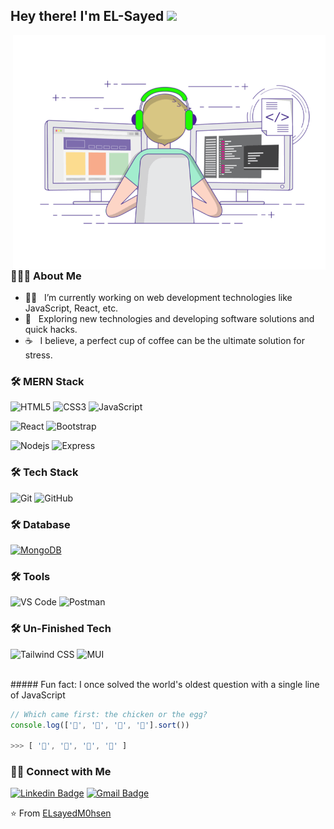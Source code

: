 <h2> Hey there! I'm EL-Sayed <img src="https://github.com/souvikguria98/souvikguria98/blob/master/Hi.gif" width="25"></h2>
<img align="right" alt="GIF" src="https://raw.githubusercontent.com/devSouvik/devSouvik/master/gif3.gif" width="500"/>

<h3> 👨🏻‍💻 About Me </h3>

- 👨‍💻 &nbsp; I’m currently working on web development technologies like JavaScript, React, etc.
- 🤔 &nbsp; Exploring new technologies and developing software solutions and quick hacks.
- ☕ &nbsp; I believe, a perfect cup of coffee can be the ultimate solution for stress.

<h3>🛠 MERN Stack</h3>

![HTML5](https://img.shields.io/badge/-HTML5-%23E44D27?style=flat-square&logo=html5&logoColor=ffffff)
![CSS3](https://img.shields.io/badge/-CSS3-%231572B6?style=flat-square&logo=css3)
![JavaScript](https://img.shields.io/badge/-JavaScript-%23F7DF1C?style=flat-square&logo=javascript&logoColor=000000&labelColor=%23F7DF1C&color=%23FFCE5A)

![React](https://img.shields.io/badge/-React-61DAFB?style=flat-square&logo=react&logoColor=ffffff)
![Bootstrap](https://img.shields.io/badge/-Bootstrap-563D7C?style=flat-square&logo=Bootstrap)

![Nodejs](https://img.shields.io/badge/-Nodejs-339933?style=flat-square&logo=Node.js&logoColor=ffffff)
![Express](https://img.shields.io/badge/Express-000000?style=flat-square&logo=Express&logoColor=white)

<h3>🛠 Tech Stack</h3>

![Git](https://img.shields.io/badge/-Git-%23F05032?style=flat-square&logo=git&logoColor=%23ffffff)
![GitHub](https://img.shields.io/badge/-GitHub-181717?style=flat-square&logo=github)

<h3>🛠 Database</h3>

[![MongoDB](https://img.shields.io/badge/-MongoDB-black?style=flat-square&logo=mongodb&link=https://github.com/LuizCarlosAbbott/)](https://github.com/LuizCarlosAbbott/)

<h3>🛠 Tools</h3>

![VS Code](http://img.shields.io/badge/-VS%20Code-007ACC?style=flat-square&logo=visual-studio-code&logoColor=ffffff)
![Postman](https://img.shields.io/badge/Postman-FF6C37?style=flat-square&logo=Postman&logoColor=white)

<h3>🛠 Un-Finished Tech</h3>

![Tailwind CSS](https://img.shields.io/badge/TailwindCSS-06B6D4?style=flat-square&logo=TailwindCSS&logoColor=white)
![MUI](https://img.shields.io/badge/MUI-06B6D4?style=flat-square&logo=MUI&logoColor=white)

</br>
##### Fun fact: I once solved the world's oldest question with a single line of JavaScript
<!-- wi*quL3fcV -->

```javascript
// Which came first: the chicken or the egg?
console.log(['🥚', '🐣', '🐥', '🐔'].sort())

>>> [ '🐔', '🐣', '🐥', '🥚' ]
```

<h3> 🤝🏻 Connect with Me </h3>

<p align="center">

[![Linkedin Badge](https://img.shields.io/badge/-LinkedIn-blue?style=flat-square&logo=Linkedin&logoColor=white&link=www.linkedin.com/in/elsayed-mohsen)](www.linkedin.com/in/elsayed-mohsen)
[![Gmail Badge](https://img.shields.io/badge/-Gmail-c14438?style=flat-square&logo=Gmail&logoColor=white&link=mailto:elsayedmawad01@gmail.com)](elsayedmawad01@gmail.com)

</p>

⭐️ From [ELsayedM0hsen](https://github.com/ELsayedM0hsen)
